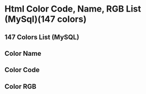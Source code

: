 # Html Color Code, Name, RGB List (MySql)(147 colors)

## 147 Colors List (MySQL)
## Color Name
## Color Code
## Color RGB
